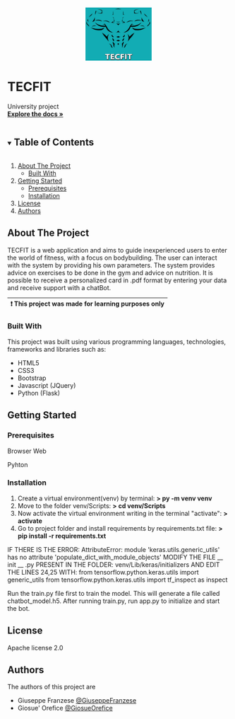 
<!-- PROJECT LOGO -->
<br />
<p align="center">
  <a href="https://github.com/GiuseppeFranzese/TECFIT">
    <img src="/static/img/logo.jpg" alt="Logo" width="150" height="120">
  </a>

# TECFIT

  <p>
    University project
    <br />
    <a href="https://github.com/GiuseppeFranzese/TECFIT"><strong>Explore the docs »</strong></a>
</p>



<!-- TABLE OF CONTENTS -->
<details open="open">
  <summary><h2 style="display: inline-block">Table of Contents</h2></summary>
  <ol>
    <li>
      <a href="#about-the-project">About The Project</a>
      <ul>
        <li><a href="#built-with">Built With</a></li>
      </ul>
    </li>
    <li>
      <a href="#getting-started">Getting Started</a>
      <ul>
        <li><a href="#prerequisites">Prerequisites</a></li>
        <li><a href="#installation">Installation</a></li>
      </ul>
    </li>
    <li><a href="#license">License</a></li>
    <li><a href="#authors">Authors</a></li>
  </ol>
</details>



<!-- ABOUT THE PROJECT -->
## About The Project

TECFIT is a web application and aims to guide inexperienced users to enter the world of fitness, with a focus on bodybuilding. The user can interact with the system by providing his own parameters. The system provides advice on exercises to be done in the gym and advice on nutrition.
It is possible to receive a personalized card in .pdf format by entering your data and receive support with a chatBot.

| :exclamation:  This project was made for learning purposes only |
|-----------------------------------------------------------------|

### Built With
This project was built using various programming languages, technologies, frameworks and libraries such as:

<ul>
<li>HTML5</li>
<li>CSS3</li>
<li>Bootstrap</li>
<li>Javascript (JQuery)</li>
<li>Python (Flask)</li>
</ul>




<!-- GETTING STARTED -->
## Getting Started

### Prerequisites

Browser Web

Pyhton

### Installation

1. Create a virtual environment(venv) by terminal: **> py -m venv venv**
2. Move to the folder venv/Scripts: **> cd venv/Scripts**
3. Now activate the virtual environment writing in the terminal "activate": **> activate**
4. Go to project folder and install requirements by requirements.txt file: **> pip install -r requirements.txt** 



IF THERE IS THE ERROR: AttributeError: module 'keras.utils.generic_utils' has no attribute 'populate_dict_with_module_objects'
MODIFY THE FILE __ init __ .py PRESENT IN THE FOLDER: venv/Lib/keras/initializers AND EDIT THE LINES 24,25 WITH:
from tensorflow.python.keras.utils import generic_utils
from tensorflow.python.keras.utils import tf_inspect as inspect

Run the train.py file first to train the model. This will generate a file called chatbot_model.h5.
After running train.py, run app.py to initialize and start the bot.

<!-- LICENSE -->
## License
Apache license 2.0


<!-- AUTHORS -->
## Authors
The authors of this project are
- Giuseppe Franzese [@GiuseppeFranzese](https://github.com/GiuseppeFranzese)
- Giosue' Orefice [@GiosueOrefice](https://github.com/GiosueOrefice)

